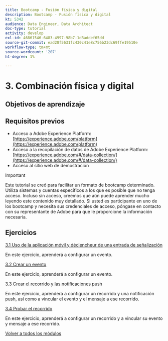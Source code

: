 ```yaml
---
title: Bootcamp - Fusión física y digital
description: Bootcamp - Fusión física y digital
kt: 5342
audience: Data Engineer, Data Architect
doc-type: tutorial
activity: develop
exl-id: 46861546-6483-4997-98b7-1d3addef65dd
source-git-commit: ead28f5631fc430c41e8c756b23dc69ffe19510e
workflow-type: tm+mt
source-wordcount: '207'
ht-degree: 1%

---
```


# 3. Combinación física y digital

## Objetivos de aprendizaje

## Requisitos previos

- Acceso a Adobe Experience Platform: [https://experience.adobe.com/platform](https://experience.adobe.com/platform)
- Acceso a la recopilación de datos de Adobe Experience Platform: [https://experience.adobe.com/#/data-collection/](https://experience.adobe.com/#/data-collection/)
- Acceso al sitio web de demostración

>[!IMPORTANT]
>
>Este tutorial se creó para facilitar un formato de bootcamp determinado. Utiliza sistemas y cuentas específicos a los que es posible que no tenga acceso. Incluso sin acceso, creemos que aún puede aprender mucho leyendo este contenido muy detallado. Si usted es participante en uno de los bootcamp y necesita sus credenciales de acceso, póngase en contacto con su representante de Adobe para que le proporcione la información necesaria.

## Ejercicios

[3.1 Uso de la aplicación móvil y déclencheur de una entrada de señalización](./ex1.md)

En este ejercicio, aprenderá a configurar un evento.

[3.2 Crear un evento](./ex2.md)

En este ejercicio, aprenderá a configurar un evento.

[3.3 Crear el recorrido y las notificaciones push](./ex3.md)

En este ejercicio, aprenderá a configurar un recorrido y una notificación push, así como a vincular el evento y el mensaje a ese recorrido.

[3.4 Probar el recorrido](./ex4.md)

En este ejercicio, aprenderá a configurar un recorrido y a vincular su evento y mensaje a ese recorrido.

[Volver a todos los módulos](../../overview.md)
